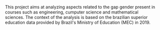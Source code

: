 This project aims at analyzing aspects related to the gap gender present in courses such as engineering, cumputer science and mathematical sciences. The context of the analysis is based on the brazilian superior education data provided by Brazil's Ministry of Education (MEC) in 2019.
